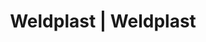 ---
Link: "file:/Users/vinayakpatel/Downloads/www.weldplast.cz/eshop_products_compare/add/eshop-products-variant52"
product_name: "null"
product_id: "null"
title: "Weldplast | Weldplast"
product_desc: ""
product_specs: ""
product_downloads: ""
href: ""
accessories: ""
similar_products: ""
---